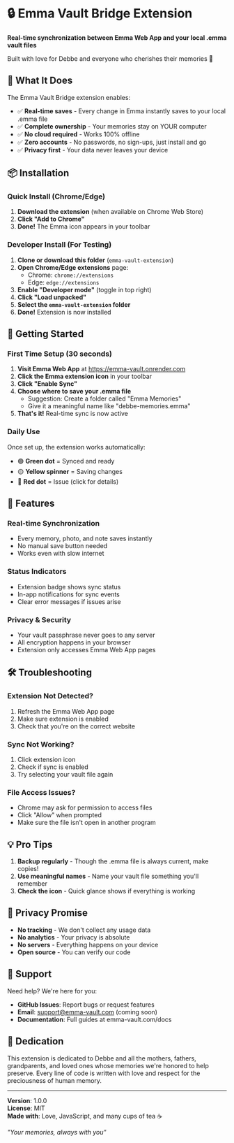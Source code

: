 # 🔒 Emma Vault Bridge Extension

**Real-time synchronization between Emma Web App and your local .emma vault files**

Built with love for Debbe and everyone who cherishes their memories 💜

## 🌟 What It Does

The Emma Vault Bridge extension enables:
- ✅ **Real-time saves** - Every change in Emma instantly saves to your local .emma file
- ✅ **Complete ownership** - Your memories stay on YOUR computer
- ✅ **No cloud required** - Works 100% offline
- ✅ **Zero accounts** - No passwords, no sign-ups, just install and go
- ✅ **Privacy first** - Your data never leaves your device

## 📦 Installation

### Quick Install (Chrome/Edge)

1. **Download the extension** (when available on Chrome Web Store)
2. **Click "Add to Chrome"**
3. **Done!** The Emma icon appears in your toolbar

### Developer Install (For Testing)

1. **Clone or download this folder** (`emma-vault-extension`)
2. **Open Chrome/Edge extensions** page:
   - Chrome: `chrome://extensions`
   - Edge: `edge://extensions`
3. **Enable "Developer mode"** (toggle in top right)
4. **Click "Load unpacked"**
5. **Select the `emma-vault-extension` folder**
6. **Done!** Extension is now installed

## 🚀 Getting Started

### First Time Setup (30 seconds)

1. **Visit Emma Web App** at https://emma-vault.onrender.com
2. **Click the Emma extension icon** in your toolbar
3. **Click "Enable Sync"**
4. **Choose where to save your .emma file**
   - Suggestion: Create a folder called "Emma Memories"
   - Give it a meaningful name like "debbe-memories.emma"
5. **That's it!** Real-time sync is now active

### Daily Use

Once set up, the extension works automatically:
- 🟢 **Green dot** = Synced and ready
- 🟡 **Yellow spinner** = Saving changes
- 🔴 **Red dot** = Issue (click for details)

## 🎯 Features

### Real-time Synchronization
- Every memory, photo, and note saves instantly
- No manual save button needed
- Works even with slow internet

### Status Indicators
- Extension badge shows sync status
- In-app notifications for sync events
- Clear error messages if issues arise

### Privacy & Security
- Your vault passphrase never goes to any server
- All encryption happens in your browser
- Extension only accesses Emma Web App pages

## 🛠️ Troubleshooting

### Extension Not Detected?
1. Refresh the Emma Web App page
2. Make sure extension is enabled
3. Check that you're on the correct website

### Sync Not Working?
1. Click extension icon
2. Check if sync is enabled
3. Try selecting your vault file again

### File Access Issues?
- Chrome may ask for permission to access files
- Click "Allow" when prompted
- Make sure the file isn't open in another program

## 💡 Pro Tips

1. **Backup regularly** - Though the .emma file is always current, make copies!
2. **Use meaningful names** - Name your vault file something you'll remember
3. **Check the icon** - Quick glance shows if everything is working

## 🔐 Privacy Promise

- **No tracking** - We don't collect any usage data
- **No analytics** - Your privacy is absolute
- **No servers** - Everything happens on your device
- **Open source** - You can verify our code

## 🤝 Support

Need help? We're here for you:
- **GitHub Issues**: Report bugs or request features
- **Email**: support@emma-vault.com (coming soon)
- **Documentation**: Full guides at emma-vault.com/docs

## 💜 Dedication

This extension is dedicated to Debbe and all the mothers, fathers, grandparents, and loved ones whose memories we're honored to help preserve. Every line of code is written with love and respect for the preciousness of human memory.

---

**Version**: 1.0.0  
**License**: MIT  
**Made with**: Love, JavaScript, and many cups of tea ☕

*"Your memories, always with you"*
